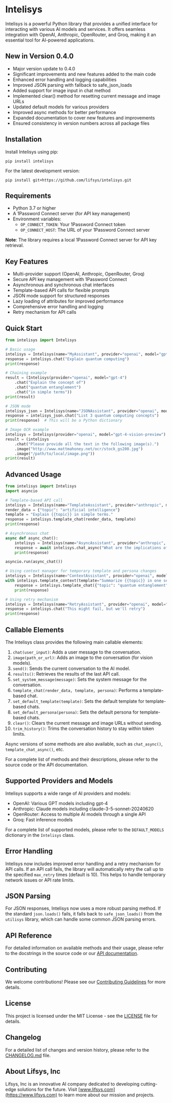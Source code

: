# Intelisys

Intelisys is a powerful Python library that provides a unified interface for interacting with various AI models and services. It offers seamless integration with OpenAI, Anthropic, OpenRouter, and Groq, making it an essential tool for AI-powered applications.

## New in Version 0.4.0

- Major version update to 0.4.0
- Significant improvements and new features added to the main code
- Enhanced error handling and logging capabilities
- Improved JSON parsing with fallback to safe_json_loads
- Added support for image input in chat method
- Implemented clear() method for resetting current message and image URLs
- Updated default models for various providers
- Improved async methods for better performance
- Expanded documentation to cover new features and improvements
- Ensured consistency in version numbers across all package files

## Installation

Install Intelisys using pip:

```
pip install intelisys
```

For the latest development version:

```
pip install git+https://github.com/lifsys/intelisys.git
```

## Requirements

- Python 3.7 or higher
- A 1Password Connect server (for API key management)
- Environment variables:
  - `OP_CONNECT_TOKEN`: Your 1Password Connect token
  - `OP_CONNECT_HOST`: The URL of your 1Password Connect server

**Note**: The library requires a local 1Password Connect server for API key retrieval.

## Key Features

- Multi-provider support (OpenAI, Anthropic, OpenRouter, Groq)
- Secure API key management with 1Password Connect
- Asynchronous and synchronous chat interfaces
- Template-based API calls for flexible prompts
- JSON mode support for structured responses
- Lazy loading of attributes for improved performance
- Comprehensive error handling and logging
- Retry mechanism for API calls

## Quick Start

```python
from intelisys import Intelisys

# Basic usage
intelisys = Intelisys(name="MyAssistant", provider="openai", model="gpt-4")
response = intelisys.chat("Explain quantum computing")
print(response)

# Chaining example
result = (Intelisys(provider="openai", model="gpt-4")
    .chat("Explain the concept of")
    .chat("quantum entanglement")
    .chat("in simple terms"))
print(result)

# JSON mode
intelisys_json = Intelisys(name="JSONAssistant", provider="openai", model="gpt-4", json_mode=True)
response = intelisys_json.chat("List 3 quantum computing concepts")
print(response)  # This will be a Python dictionary

# Image OCR example
intelisys = Intelisys(provider="openai", model="gpt-4-vision-preview")
result = (intelisys
    .chat("Please provide all the text in the following image(s).")
    .image("http://www.mattmahoney.net/ocr/stock_gs200.jpg")
    .image("/path/to/local/image.png"))
print(result)
```

## Advanced Usage

```python
from intelisys import Intelisys
import asyncio

# Template-based API call
intelisys = Intelisys(name="TemplateAssistant", provider="anthropic", model="claude-3-opus-20240229")
render_data = {"topic": "artificial intelligence"}
template = "Explain {{topic}} in simple terms."
response = intelisys.template_chat(render_data, template)
print(response)

# Asynchronous chat
async def async_chat():
    intelisys = Intelisys(name="AsyncAssistant", provider="anthropic", model="claude-3-opus-20240229")
    response = await intelisys.chat_async("What are the implications of AGI?")
    print(response)

asyncio.run(async_chat())

# Using context manager for temporary template and persona changes
intelisys = Intelisys(name="ContextAssistant", provider="openai", model="gpt-4")
with intelisys.template_context(template="Summarize {{topic}} in one sentence.", persona="You are a concise summarizer."):
    response = intelisys.template_chat({"topic": "quantum entanglement"})
    print(response)

# Using retry mechanism
intelisys = Intelisys(name="RetryAssistant", provider="openai", model="gpt-4", max_retry=5)
response = intelisys.chat("This might fail, but we'll retry")
print(response)
```

## Callable Elements

The Intelisys class provides the following main callable elements:

1. `chat(user_input)`: Adds a user message to the conversation.
2. `image(path_or_url)`: Adds an image to the conversation (for vision models).
3. `send()`: Sends the current conversation to the AI model.
4. `results()`: Retrieves the results of the last API call.
5. `set_system_message(message)`: Sets the system message for the conversation.
6. `template_chat(render_data, template, persona)`: Performs a template-based chat.
7. `set_default_template(template)`: Sets the default template for template-based chats.
8. `set_default_persona(persona)`: Sets the default persona for template-based chats.
9. `clear()`: Clears the current message and image URLs without sending.
10. `trim_history()`: Trims the conversation history to stay within token limits.

Async versions of some methods are also available, such as `chat_async()`, `template_chat_async()`, etc.

For a complete list of methods and their descriptions, please refer to the source code or the API documentation.

## Supported Providers and Models

Intelisys supports a wide range of AI providers and models:

- OpenAI: Various GPT models including gpt-4
- Anthropic: Claude models including claude-3-5-sonnet-20240620
- OpenRouter: Access to multiple AI models through a single API
- Groq: Fast inference models

For a complete list of supported models, please refer to the `DEFAULT_MODELS` dictionary in the `Intelisys` class.

## Error Handling

Intelisys now includes improved error handling and a retry mechanism for API calls. If an API call fails, the library will automatically retry the call up to the specified `max_retry` times (default is 10). This helps to handle temporary network issues or API rate limits.

## JSON Parsing

For JSON responses, Intelisys now uses a more robust parsing method. If the standard `json.loads()` fails, it falls back to `safe_json_loads()` from the `utilisys` library, which can handle some common JSON parsing errors.

## API Reference

For detailed information on available methods and their usage, please refer to the docstrings in the source code or our [API documentation](https://intelisys.readthedocs.io/).

## Contributing

We welcome contributions! Please see our [Contributing Guidelines](CONTRIBUTING.md) for more details.

## License

This project is licensed under the MIT License - see the [LICENSE](LICENSE) file for details.

## Changelog

For a detailed list of changes and version history, please refer to the [CHANGELOG.md](https://github.com/lifsys/intelisys/blob/main/CHANGELOG.md) file.

## About Lifsys, Inc

Lifsys, Inc is an innovative AI company dedicated to developing cutting-edge solutions for the future. Visit [www.lifsys.com](https://www.lifsys.com) to learn more about our mission and projects.
